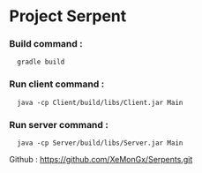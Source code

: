 # Project Serpent

### Build command :
```http
  gradle build
```
### Run client command :
```http
  java -cp Client/build/libs/Client.jar Main
```
### Run server command :
```http
  java -cp Server/build/libs/Server.jar Main
```
Github : https://github.com/XeMonGx/Serpents.git

